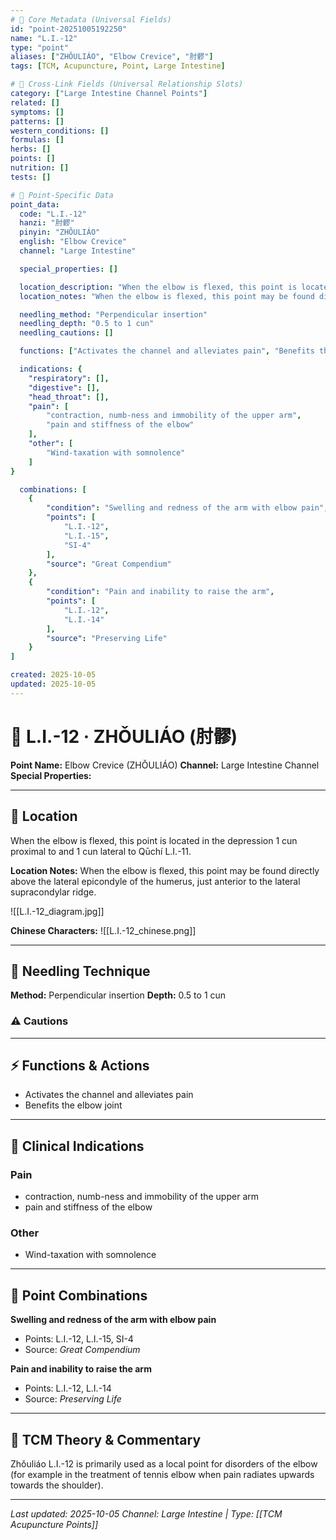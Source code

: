 ```yaml
---
# 🔹 Core Metadata (Universal Fields)
id: "point-20251005192250"
name: "L.I.-12"
type: "point"
aliases: ["ZHǑULIÁO", "Elbow Crevice", "肘髎"]
tags: [TCM, Acupuncture, Point, Large Intestine]

# 🔹 Cross-Link Fields (Universal Relationship Slots)
category: ["Large Intestine Channel Points"]
related: []
symptoms: []
patterns: []
western_conditions: []
formulas: []
herbs: []
points: []
nutrition: []
tests: []

# 🔹 Point-Specific Data
point_data:
  code: "L.I.-12"
  hanzi: "肘髎"
  pinyin: "ZHǑULIÁO"
  english: "Elbow Crevice"
  channel: "Large Intestine"

  special_properties: []

  location_description: "When the elbow is flexed, this point is located in the depression 1 cun proximal to and 1 cun lateral to Qūchí L.I.-11."
  location_notes: "When the elbow is flexed, this point may be found directly above the lateral epicondyle of the humerus, just anterior to the lateral supracondylar ridge."

  needling_method: "Perpendicular insertion"
  needling_depth: "0.5 to 1 cun"
  needling_cautions: []

  functions: ["Activates the channel and alleviates pain", "Benefits the elbow joint"]

  indications: {
    "respiratory": [],
    "digestive": [],
    "head_throat": [],
    "pain": [
        "contraction, numb-ness and immobility of the upper arm",
        "pain and stiffness of the elbow"
    ],
    "other": [
        "Wind-taxation with somnolence"
    ]
}

  combinations: [
    {
        "condition": "Swelling and redness of the arm with elbow pain",
        "points": [
            "L.I.-12",
            "L.I.-15",
            "SI-4"
        ],
        "source": "Great Compendium"
    },
    {
        "condition": "Pain and inability to raise the arm",
        "points": [
            "L.I.-12",
            "L.I.-14"
        ],
        "source": "Preserving Life"
    }
]

created: 2025-10-05
updated: 2025-10-05
---
```


# 📍 L.I.-12 · ZHǑULIÁO (肘髎)

**Point Name:** Elbow Crevice (ZHǑULIÁO)
**Channel:** Large Intestine Channel
**Special Properties:** 

---

## 📍 Location

When the elbow is flexed, this point is located in the depression 1 cun proximal to and 1 cun lateral to Qūchí L.I.-11.

**Location Notes:**
When the elbow is flexed, this point may be found directly above the lateral epicondyle of the humerus, just anterior to the lateral supracondylar ridge.

![[L.I.-12_diagram.jpg]]

**Chinese Characters:** ![[L.I.-12_chinese.png]]

---

## 🔧 Needling Technique

**Method:** Perpendicular insertion
**Depth:** 0.5 to 1 cun

### ⚠️ Cautions

---

## ⚡ Functions & Actions
- Activates the channel and alleviates pain
- Benefits the elbow joint

---

## 🎯 Clinical Indications

### Pain
- contraction, numb-ness and immobility of the upper arm
- pain and stiffness of the elbow

### Other
- Wind-taxation with somnolence

---

## 🔗 Point Combinations

**Swelling and redness of the arm with elbow pain**
- Points: L.I.-12, L.I.-15, SI-4
- Source: *Great Compendium*

**Pain and inability to raise the arm**
- Points: L.I.-12, L.I.-14
- Source: *Preserving Life*

---

## 🧬 TCM Theory & Commentary

Zhǒuliáo L.I.-12 is primarily used as a local point for disorders of the elbow (for example in the treatment of tennis elbow when pain radiates upwards towards the shoulder).

---

*Last updated: 2025-10-05*
*Channel: Large Intestine | Type: [[TCM Acupuncture Points]]*
